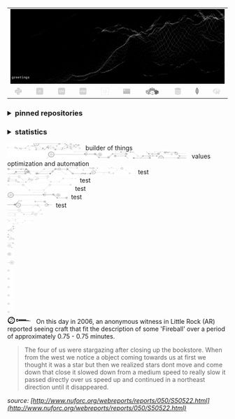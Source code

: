 <table align="center" border="0" cellspacing="0" cellpadding="0">
  <tr>
    <td colspan="10" border="0" cellspacing="0" cellpadding="0" >
      <a href="https://wallpaperaccess.com/black-digital"> 
        <img src="./images/quantized_relief_adjusted_with_sfmono.png" href="https://wallpaperaccess.com/black-digital"/>
      <a>
    </td>
  </tr>
  <tr>
    <td align="center">
      <a href="https://www.python.org/">
        <img src="./images/languages_icons/python-16.png"/>
        </a>
    </td>
    <td align="center">
      <a href="https://developer.mozilla.org/en-US/docs/Web/JavaScript">
        <img src="./images/languages_icons/js-16.png"/>
      </a>
    </td>
    <td align="center">
      <a href="https://developer.mozilla.org/en-US/docs/Web/CSS">
        <img src="./images/languages_icons/css-16.png"/>
      </a>
    </td>
    <td align="center">
      <a href="https://developer.mozilla.org/en-US/docs/Web/HTML">
        <img src="./images/languages_icons/html-16.png"/>
      </a>
    </td>
    <td align="center">
      <a href="https://www.tableau.com/">
        <img src="./images/languages_icons/tableau-logo.png"/>
      </a>
    </td>
    <td align="center">
      <a href="https://www.zsh.org/">
        <img src="./images/languages_icons/terminal-icon-16.png"/>
      </a>
    </td>
    <td align="center">
      <a href="https://docs.microsoft.com/en-us/office/vba">
        <img src="./images/languages_icons/vba-logo.png"/>
      </a>
    </td>
    <td align="center">
      <a href="https://www.postgresql.org/">
        <img src="./images/languages_icons/database-5-16.png"/>
      </a>
    </td>
    <td align="center">
      <a href="https://www.mongodb.com/">
        <img src="./images/languages_icons/mongodb-logo.png"/>
      </a>
    </td>
    <td align="center">
      <a href="https://www.r-project.org/">
        <img src="./images/languages_icons/r-programming-language.png"/>
      </a>
    </td>
  </tr>
</table>

<!-- ### pinned repositories -->

<h3><details>
<summary>pinned repositories</summary>
<br>

<table>
  <tr>
    <td>
      <a href="https://github.com/justineichelberger/nuforc-sightings-database-api">
        <img align="center" style="margin:1rem 0.5rem" src="https://github-readme-stats.vercel.app/api/pin/?username=justineichelberger&repo=nuforc-sightings-database-api&title_color=C0C0C0&text_color=C0C0C0&icon_color=C0C0C0&bg_color=0D1117" />
      </a>
    </td>
    <td>
      <a href="https://github.com/justineichelberger/BureauOfLaborStatistics-InteractiveChoroplethMap">
        <img align="center" style="margin:1rem 0.5rem" src="https://github-readme-stats.vercel.app/api/pin/?username=justineichelberger&repo=bureau-of-labor-statistics--interactive-choropleth-map&title_color=C0C0C0&text_color=C0C0C0&icon_color=C0C0C0&bg_color=0D1117" />
      </a>
    </td>
    <td>
      <a href="https://github.com/justineichelberger/USGSEarthquakesThisWeek">
        <img align="center" style="margin:1rem 0.5rem" src="https://github-readme-stats.vercel.app/api/pin/?username=justineichelberger&repo=usgs-earthquakes-this-week&title_color=C0C0C0&text_color=C0C0C0&icon_color=C0C0C0&bg_color=0D1117" />
      </a>
    </td>
    <td>
      <a href="https://github.com/justineichelberger/vacationOptimizer">
        <img align="center" style="margin:1rem 0.5rem" src="https://github-readme-stats.vercel.app/api/pin/?username=justineichelberger&repo=vacation-optimizer&title_color=C0C0C0&text_color=C0C0C0&icon_color=C0C0C0&bg_color=0D1117" />
      </a>
    </td>
  </tr>
</table>
</details></h3>

<h3><details>
<summary>statistics</summary>
<br>

<!-- ### statistics -->

<table style="width: 50%">
  <tr>
    <td>
      <a href="https://github.com/justineichelberger">
        <img align="center" style="margin:0.5rem" src="https://github-readme-stats.vercel.app/api?username=justineichelberger&show_icons=true&line_height=20&count_private=true&title_color=C0C0C0&text_color=C0C0C0&icon_color=C0C0C0&bg_color=0D1117" alt="Justin's GitHub Stats" />
      </a>
    </td>
    <td>
      <a href="https://github.com/justineichelberger">
        <img align="center" style="margin:0.5rem" src="https://github-readme-stats.vercel.app/api/top-langs/?username=justineichelberger&hide=html,css,Jupyter Notebook,procfile&title_color=C0C0C0&text_color=C0C0C0&icon_color=C0C0C0&bg_color=0D1117" />
      </a>
    </td>
  </tr>
</table>
</details></h3>

![neural-network-icon-16](./images/neural_network_original_greyscale_02.png "primary motivation") &nbsp; builder of things   
![neural-network-icon-16](./images/neural_network_original_greyscale_10.png "this this") &nbsp; values optimization and automation   
![neural-network-icon-16](./images/neural_network_original_greyscale_04.png "this this this") &nbsp;test   
![neural-network-icon-16](./images/neural_network_original_greyscale_11.png "this this this this") &nbsp;test   
![neural-network-icon-16](./images/neural_network_original_greyscale_06.png "this this this this this") &nbsp;test   
![neural-network-icon-16](./images/neural_network_original_greyscale_07.png "this this this this this this") &nbsp;test   
![neural-network-icon-16](./images/neural_network_original_greyscale_09.png "this this this this this this this") &nbsp;test   
![neural-network-icon-16](./images/neural_network_original_greyscale_17.png "this this this this this this this this")   
![neural-network-icon-16](./images/neural_network_original_greyscale_15.png "this this this this this this this this this")   
![neural-network-icon-16](./images/neural_network_original_greyscale_12.png "this this this this this this this this this this")   
![neural-network-icon-16](./images/neural_network_original_greyscale_22.png "this this this this this this this this this this this this")   
![neural-network-icon-16](./images/neural_network_original_greyscale_13.png "this this this this this this this this this this this this this")   
![neural-network-icon-16](./images/neural_network_original_greyscale_25.png "this this this this this this this this this this this this this this")   
![neural-network-icon-16](./images/neural_network_original_greyscale_24.png "this this this this this this this this this this this this this this this")   
![neural-network-icon-16](./images/neural_network_original_greyscale_26.png "this this this this this this this this this this this this this this this this")   
![neural-network-icon-16](./images/neural_network_original_greyscale_26.png "this this this this this this this this this this this this this this this this this")   
![neural-network-icon-16](./images/neural_network_original_greyscale_26.png "this this this this this this this this this this this this this this this this this this")   
![neural-network-icon-16](./images/neural_network_original_greyscale_26.png "this this this this this this this this this this this this this this this this this this this")   
![neural-network-icon-16](./images/neural_network_original_greyscale_26.png "this this this this this this this this this this this this this this this this this this this this")   
![neural-network-icon-16](./images/neural_network_original_greyscale_26.png "this this this this this this this this this this this this this this this this this this this this this")   
![neural-network-icon-16](./images/hud_cursor_01.gif "this this this this this this this this this this this this this this this this this this this this this this this this this this this") On this day in 2006, an anonymous witness in Little Rock (AR) reported seeing craft that fit the description of some 'Fireball' over a period of approximately 0.75 - 0.75 minutes. <br> <blockquote>The four of us were stargazing after closing up the bookstore. When from the west we notice a object coming towards us at first we thought it was a star but then we realized stars dont move and come down that close it slowed down from a medium speed to really slow it passed directly over us speed up and continued in a northeast direction until it disappeared.</blockquote> *source: [http://www.nuforc.org/webreports/reports/050/S50522.html](http://www.nuforc.org/webreports/reports/050/S50522.html)* <br>